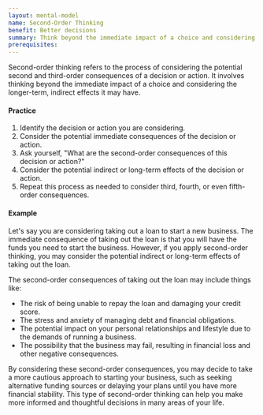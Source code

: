 ```yaml
---
layout: mental-model
name: Second-Order Thinking
benefit: Better decisions
summary: Think beyond the immediate impact of a choice and considering the longer-term, indirect effects.
prerequisites:
---
```

Second-order thinking refers to the process of considering the potential second and third-order consequences of a decision or action. It involves thinking beyond the immediate impact of a choice and considering the longer-term, indirect effects it may have.


#### Practice

1. Identify the decision or action you are considering.
2. Consider the potential immediate consequences of the decision or action.
3. Ask yourself, "What are the second-order consequences of this decision or action?"
4. Consider the potential indirect or long-term effects of the decision or action.
5. Repeat this process as needed to consider third, fourth, or even fifth-order consequences.


#### Example

Let's say you are considering taking out a loan to start a new business. The immediate consequence of taking out the loan is that you will have the funds you need to start the business. However, if you apply second-order thinking, you may consider the potential indirect or long-term effects of taking out the loan.

The second-order consequences of taking out the loan may include things like:

- The risk of being unable to repay the loan and damaging your credit score.
- The stress and anxiety of managing debt and financial obligations.
- The potential impact on your personal relationships and lifestyle due to the demands of running a business.
- The possibility that the business may fail, resulting in financial loss and other negative consequences.

By considering these second-order consequences, you may decide to take a more cautious approach to starting your business, such as seeking alternative funding sources or delaying your plans until you have more financial stability. This type of second-order thinking can help you make more informed and thoughtful decisions in many areas of your life.
